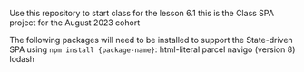 Use this repository to start class for the lesson 6.1
this is the Class SPA project for the August 2023 cohort

The following packages will need to be installed to support the State-driven SPA using `npm install {package-name}`:
html-literal
parcel
navigo (version 8)
lodash
